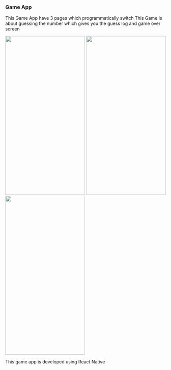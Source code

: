 ### Game App

This Game App have 3 pages which programmatically switch
This Game is about guessing the number which gives you the guess log and game over screen

<img src='https://github.com/XChanTayag/RNGameApp/assets/32783526/4d3fee86-1e70-4c03-9c4f-e35b011de976' width='250' height='500'>
<img src='https://github.com/XChanTayag/RNGameApp/assets/32783526/b11a3480-352b-4d0e-b4fa-bb0adb11c9ad' width='250' height='500'>
<img src='https://github.com/XChanTayag/RNGameApp/assets/32783526/6f560e00-811d-410c-a323-fd7bb86ab2ca' width='250' height='500'>


This game app is developed using React Native
